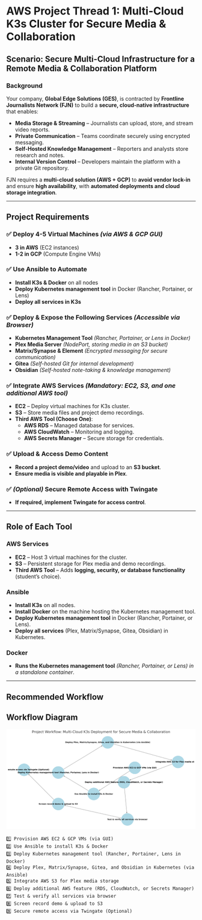 # AWS Project Thread 1: Multi-Cloud K3s Cluster for Secure Media & Collaboration  

## Scenario: Secure Multi-Cloud Infrastructure for a Remote Media & Collaboration Platform  

### Background  
Your company, **Global Edge Solutions (GES)**, is contracted by **Frontline Journalists Network (FJN)** to build a **secure, cloud-native infrastructure** that enables:  

- **Media Storage & Streaming** – Journalists can upload, store, and stream video reports.  
- **Private Communication** – Teams coordinate securely using encrypted messaging.  
- **Self-Hosted Knowledge Management** – Reporters and analysts store research and notes.  
- **Internal Version Control** – Developers maintain the platform with a private Git repository.  

FJN requires a **multi-cloud solution (AWS + GCP)** to **avoid vendor lock-in** and ensure **high availability**, with **automated deployments and cloud storage integration**.  

---

## Project Requirements  

### ✅ Deploy 4-5 Virtual Machines *(via AWS & GCP GUI)*  
- **3 in AWS** (EC2 instances)  
- **1-2 in GCP** (Compute Engine VMs)  

### ✅ Use Ansible to Automate  
- **Install K3s & Docker** on all nodes  
- **Deploy Kubernetes management tool** in Docker (Rancher, Portainer, or Lens)  
- **Deploy all services in K3s**  

### ✅ Deploy & Expose the Following Services *(Accessible via Browser)*  
- **Kubernetes Management Tool** *(Rancher, Portainer, or Lens in Docker)*  
- **Plex Media Server** *(NodePort, storing media in an S3 bucket)*  
- **Matrix/Synapse & Element** *(Encrypted messaging for secure communication)*  
- **Gitea** *(Self-hosted Git for internal development)*  
- **Obsidian** *(Self-hosted note-taking & knowledge management)*  

### ✅ Integrate AWS Services *(Mandatory: EC2, S3, and one additional AWS tool)*  
- **EC2** – Deploy virtual machines for K3s cluster.  
- **S3** – Store media files and project demo recordings.  
- **Third AWS Tool (Choose One)**:  
  - **AWS RDS** – Managed database for services.  
  - **AWS CloudWatch** – Monitoring and logging.  
  - **AWS Secrets Manager** – Secure storage for credentials.  

### ✅ Upload & Access Demo Content  
- **Record a project demo/video** and upload to an **S3 bucket**.  
- **Ensure media is visible and playable in Plex**.  

### ✅ *(Optional)* Secure Remote Access with Twingate  
- **If required, implement Twingate for access control**.  

---

## Role of Each Tool  

### **AWS Services**  
- **EC2** – Host 3 virtual machines for the cluster.  
- **S3** – Persistent storage for Plex media and demo recordings.  
- **Third AWS Tool** – Adds **logging, security, or database functionality** (student’s choice).  

### **Ansible**  
- **Install K3s** on all nodes.  
- **Install Docker** on the machine hosting the Kubernetes management tool.  
- **Deploy Kubernetes management tool** in Docker (Rancher, Portainer, or Lens).  
- **Deploy all services** (Plex, Matrix/Synapse, Gitea, Obsidian) in Kubernetes.  

### **Docker**  
- **Runs the Kubernetes management tool** *(Rancher, Portainer, or Lens) in a standalone container*.  

---

## Recommended Workflow  
## Workflow Diagram
![Multi-Cloud K3s Deployment Workflow](images/project1.png)

```plaintext
1️⃣ Provision AWS EC2 & GCP VMs (via GUI)
2️⃣ Use Ansible to install K3s & Docker
3️⃣ Deploy Kubernetes management tool (Rancher, Portainer, Lens in Docker)
4️⃣ Deploy Plex, Matrix/Synapse, Gitea, and Obsidian in Kubernetes (via Ansible)
5️⃣ Integrate AWS S3 for Plex media storage
6️⃣ Deploy additional AWS feature (RDS, CloudWatch, or Secrets Manager)
7️⃣ Test & verify all services via browser
8️⃣ Screen record demo & upload to S3
9️⃣ Secure remote access via Twingate (Optional)
